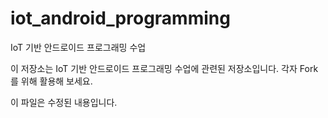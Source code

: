 # iot_android_programming
IoT 기반 안드로이드 프로그래밍 수업

이 저장소는 IoT 기반 안드로이드 프로그래밍 수업에 관련된 저장소입니다.
각자 Fork를 위해 활용해 보세요.

이 파일은 수정된 내용입니다.
